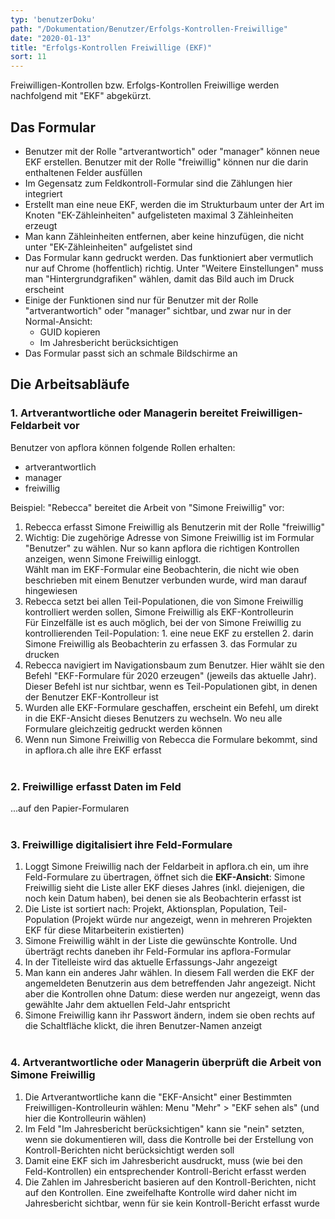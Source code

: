 ```yaml
---
typ: 'benutzerDoku'
path: "/Dokumentation/Benutzer/Erfolgs-Kontrollen-Freiwillige"
date: "2020-01-13"
title: "Erfolgs-Kontrollen Freiwillige (EKF)"
sort: 11
---
```


Freiwilligen-Kontrollen bzw. Erfolgs-Kontrollen Freiwillige werden nachfolgend mit "EKF" abgekürzt.

## Das Formular
- Benutzer mit der Rolle "artverantwortich" oder "manager" können neue EKF erstellen. Benutzer mit der Rolle "freiwillig" können nur die darin enthaltenen Felder ausfüllen
- Im Gegensatz zum Feldkontroll-Formular sind die Zählungen hier integriert
- Erstellt man eine neue EKF, werden die im Strukturbaum unter der Art im Knoten "EK-Zähleinheiten" aufgelisteten maximal 3 Zähleinheiten erzeugt
- Man kann Zähleinheiten entfernen, aber keine hinzufügen, die nicht unter "EK-Zähleinheiten" aufgelistet sind
- Das Formular kann gedruckt werden. Das funktioniert aber vermutlich nur auf Chrome (hoffentlich) richtig. Unter "Weitere Einstellungen" muss man "Hintergrundgrafiken" wählen, damit das Bild auch im Druck erscheint
- Einige der Funktionen sind nur für Benutzer mit der Rolle "artverantwortich" oder "manager" sichtbar, und zwar nur in der Normal-Ansicht:
  - GUID kopieren
  - Im Jahresbericht berücksichtigen
- Das Formular passt sich an schmale Bildschirme an

## Die Arbeitsabläufe

### 1. Artverantwortliche oder Managerin bereitet Freiwilligen-Feldarbeit vor

Benutzer von apflora können folgende Rollen erhalten:
- artverantwortlich
- manager
- freiwillig

Beispiel: "Rebecca" bereitet die Arbeit von "Simone Freiwillig" vor:

1. Rebecca erfasst Simone Freiwillig als Benutzerin mit der Rolle "freiwillig"
2. Wichtig: Die zugehörige Adresse von Simone Freiwillig ist im Formular "Benutzer" zu wählen. Nur so kann apflora die richtigen Kontrollen anzeigen, wenn Simone Freiwillig einloggt.<br/>
   Wählt man im EKF-Formular eine Beobachterin, die nicht wie oben beschrieben mit einem Benutzer verbunden wurde, wird man darauf hingewiesen
4. Rebecca setzt bei allen Teil-Populationen, die von Simone Freiwillig kontrolliert werden sollen, Simone Freiwillig als EKF-Kontrolleurin<br/>
   Für Einzelfälle ist es auch möglich, bei der von Simone Freiwillig zu kontrollierenden Teil-Population: 1. eine neue EKF zu erstellen 2. darin Simone Freiwillig als Beobachterin zu erfassen 3. das Formular zu drucken
5. Rebecca navigiert im Navigationsbaum zum Benutzer. Hier wählt sie den Befehl "EKF-Formulare für 2020 erzeugen" (jeweils das aktuelle Jahr). Dieser Befehl ist nur sichtbar, wenn es Teil-Populationen gibt, in denen der Benutzer EKF-Kontrolleur ist
6. Wurden alle EKF-Formulare geschaffen, erscheint ein Befehl, um direkt in die EKF-Ansicht dieses Benutzers zu wechseln. Wo neu alle Formulare gleichzeitig gedruckt werden können
7. Wenn nun Simone Freiwillig von Rebecca die Formulare bekommt, sind in apflora.ch alle ihre EKF erfasst<br/><br/>

### 2. Freiwillige erfasst Daten im Feld
...auf den Papier-Formularen<br/><br/>

### 3. Freiwillige digitalisiert ihre Feld-Formulare
1. Loggt Simone Freiwillig nach der Feldarbeit in apflora.ch ein, um ihre Feld-Formulare zu übertragen, öffnet sich die **EKF-Ansicht**: Simone Freiwillig sieht die Liste aller EKF dieses Jahres (inkl. diejenigen, die noch kein Datum haben), bei denen sie als Beobachterin erfasst ist
2. Die Liste ist sortiert nach: Projekt, Aktionsplan, Population, Teil-Population (Projekt würde nur angezeigt, wenn in mehreren Projekten EKF für diese Mitarbeiterin existierten)
3. Simone Freiwillig wählt in der Liste die gewünschte Kontrolle. Und überträgt rechts daneben ihr Feld-Formular ins apflora-Formular
4. In der Titelleiste wird das aktuelle Erfassungs-Jahr angezeigt
5. Man kann ein anderes Jahr wählen. In diesem Fall werden die EKF der angemeldeten Benutzerin aus dem betreffenden Jahr angezeigt. Nicht aber die Kontrollen ohne Datum: diese werden nur angezeigt, wenn das gewählte Jahr dem aktuellen Feld-Jahr entspricht
6. Simone Freiwillig kann ihr Passwort ändern, indem sie oben rechts auf die Schaltfläche klickt, die ihren Benutzer-Namen anzeigt<br/><br/>

### 4. Artverantwortliche oder Managerin überprüft die Arbeit von Simone Freiwillig
1. Die Artverantwortliche kann die "EKF-Ansicht" einer Bestimmten Freiwilligen-Kontrolleurin wählen: Menu "Mehr" > "EKF sehen als" (und hier die Kontrolleurin wählen)
2. Im Feld "Im Jahresbericht berücksichtigen" kann sie "nein" setzten, wenn sie dokumentieren will, dass die Kontrolle bei der Erstellung von Kontroll-Berichten nicht berücksichtigt werden soll
3. Damit eine EKF sich im Jahresbericht ausdruckt, muss (wie bei den Feld-Kontrollen) ein entsprechender Kontroll-Bericht erfasst werden
4. Die Zahlen im Jahresbericht basieren auf den Kontroll-Berichten, nicht auf den Kontrollen. Eine zweifelhafte Kontrolle wird daher nicht im Jahresbericht sichtbar, wenn für sie kein Kontroll-Bericht erfasst wurde

